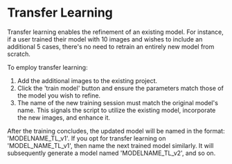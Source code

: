 # Transfer Learning

Transfer learning enables the refinement of an existing model. For instance, if a user trained their model with 10 images and wishes to include an additional 5 cases, there's no need to retrain an entirely new model from scratch. 

To employ transfer learning:

1. Add the additional images to the existing project.
2. Click the 'train model' button and ensure the parameters match those of the model you wish to refine.
3. The name of the new training session must match the original model's name. This signals the script to utilize the existing model, incorporate the new images, and enhance it.

After the training concludes, the updated model will be named in the format: 'MODELNAME_TL_v1'. If you opt for transfer learning on 'MODEL_NAME_TL_v1', then name the next trained model similarly. It will subsequently generate a model named 'MODELNAME_TL_v2', and so on.
